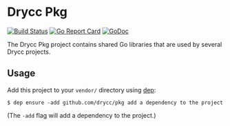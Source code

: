 # Drycc Pkg

[![Build Status](https://travis-ci.org/drycc/pkg.svg?branch=master)](https://travis-ci.org/drycc/pkg)
[![Go Report Card](https://goreportcard.com/badge/github.com/drycc/pkg)](https://goreportcard.com/report/github.com/drycc/pkg)
[![GoDoc](https://godoc.org/github.com/drycc/pkg?status.svg)](https://godoc.org/github.com/drycc/pkg)

The Drycc Pkg project contains shared Go libraries that are used by
several Drycc projects.

## Usage

Add this project to your `vendor/` directory using
[dep](https://github.com/golang/dep):

```
$ dep ensure -add github.com/drycc/pkg add a dependency to the project
```

(The `-add` flag will add a dependency to the project.)
